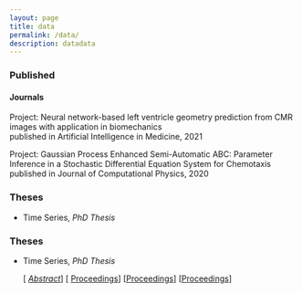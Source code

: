 ```yaml
---
layout: page
title: data
permalink: /data/
description: datadata
---
```


<script type="text/javascript">
 function showhide(id) {
    var e = document.getElementById(id);
    e.style.display = (e.style.display == 'block') ? 'none' : 'block';
 }
</script>

### Published

#### Journals 

Project: Neural network-based left ventricle geometry prediction from CMR images with application in biomechanics  
published in Artificial Intelligence in Medicine, 2021

Project: Gaussian Process Enhanced Semi-Automatic ABC: Parameter Inference in a Stochastic Differential Equation System for Chemotaxis  
published in Journal of Computational Physics, 2020


### Theses
* Time Series, _PhD Thesis_
	

### Theses
* Time Series, _PhD Thesis_
	
    [<i class="fa fa-sticky-note" aria-hidden="true"></i> 
    <a href="javascript:showhide('phd')">_Abstract_</a>]
    [<i class="fa fa-file-pdf-o" aria-hidden="true"></i>
    <a href="https://dl.acm.org/doi/10.1145/3328526.3329573">Proceedings</a>]
    [<a href="https://dl.acm.org/doi/10.1145/3328526.3329573">Proceedings</a>]
    [<a href="https://dl.acm.org/doi/10.1145/3328526.3329573">Proceedings</a>]
    <div id="phd" style="display:none;">
    <p><div style="font-size:0.85em; text-align: justify;">  This thesis investigates Bayesian inference over time series models with the emphasis put on applications in economics and finance. We adopt simulation-based techniques which are necessary in any nontrival problem in this setting. The main motivation behind the presented research is to increase the effciency and accuracy of these computationally intensive methods in several different contexts. One of the main topics addressed is efficient and precise risk estimation, or rare event analysis. Another problem studied in this thesis is the efficiency of various sampling algorithms, in particular importance sampling (IS) and Markov chain Monte Carlo (MCMC) algorithms. Finally, we address the issue of  forecasting, from a single model as well as from a combination of models. </div> </p>
	</div>